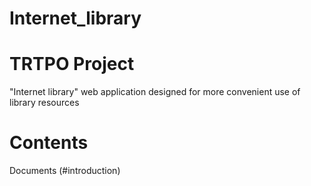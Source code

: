 # Internet_library
# TRTPO Project
"Internet library" web application designed for more convenient use of library resources
# Contents
Documents (#introduction) 
